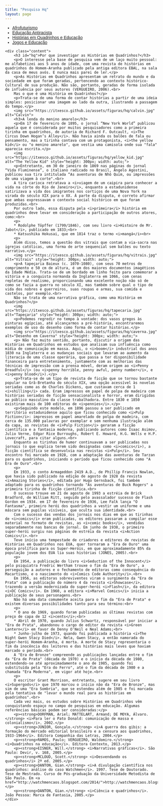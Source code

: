 ```yaml
---
title: "Pesquisa Hq"
layout: page
---
```



<html lang="pt-BR">
<head>
    <meta charset="UTF-8">
    <meta name="viewport" content="width=device-width, initial-scale=1.0">
    <title>Menu de Navegação</title>
    <style>
        body {
            font-family: Arial, sans-serif;
        }
        .menu {
            background-color: #333;
            overflow: hidden;
        }
        .menu a {
            float: left;
            display: block;
            color: white;
            text-align: center;
            padding: 14px 16px;
            text-decoration: none;
        }
        .menu a:hover {
            background-color: #ddd;
            color: black;
        }
        .content {
            padding: 20px;
        }
        .content p {
            text-align: justify;
        }
        .content img {
            display: block;
            margin: 0 auto;
        }
    </style>
</head>
<body>
    <div class="navbar">
        <div class="navbar-inner">
            <ul class="nav">
                <li><a href="/pages/pesquisa/pesquisa_afro.html">Afrofuturismo</a></li>
                <li><a href="/pages/pesquisa/pesquisa_edu.html">Educação Antiracista</a></li>
                <li><a href="/pages/pesquisa/pesquisa_hq.html">Histórias em Quadrinhos e Educação</a></li>
                <li><a href="/pages/pesquisa/pesquisa_jogos.html">Jogos e Educação</a></li>
            </ul>
        </div>
    </div>

    <div class="content">
        <h3 id="hq">Por que investigar as Histórias em Quadrinhos?</h3>
        <p>O interesse pela base de pesquisa vem de um laço muito pessoal: me alfabetizei aos 5 anos de idade, com uma revista de histórias em quadrinhos do Homem-Aranha publicado pela antiga editora EBAL, na sala da casa de meus avós. E nunca mais parei de ler.</p>
        <p>As Histórias em Quadrinhos apresentam um retrato do mundo e da sociedade em que foram geradas, pertencendo ao contexto histórico-Cultural de sua produção. Não são, portanto, geradas de forma isolada de influência por seus autores (VERGUEIRO, 2006).<br>
        Mas o que é uma História em Quadrinhos?</p>
        <p>Trata-se de uma forma de contar histórias a partir de uma ideia simples: posicionar uma imagem ao lado da outra, ilustrando a passagem do tempo.</p>
        <img src="https://itxesco.github.io/assets/figuras/hq/calvin.jpg" alt="Calvin">
        <h3>A lenda do menino amarelo</h3>
        <p>Em 17 de fevereiro de 1895, o jornal “New York World” publicou aquela que é considerada por muitos pesquisadores como a primeira tirinha em quadrinhos, de autoria de Richard F. Outcault, <i>The Circus Down Hogan’s Alley</i>. Não havia ainda os balões de fala ou pensamento, mas a tirinha contava com um protagonista, <i>the yellow kid</i> ou "o menino amarelo", que vestia uma camisola onde sua "fala" aparecia escrita.</p>
        <img src="https://itxesco.github.io/assets/figuras/hq/yellow_kid.jpg" alt="The Yellow Kid" style="height: 300px; width: auto;">
        <p>Entretanto, em 30 de janeiro de 1869 nas páginas do jornal “Vida Fluminense”, o italiano radicado no Brasil, Ângelo Agostini, publicou sua tira intitulada “As aventuras de Nhô Quim, ou impressões de uma viagem à corte".<br>
        A tira carioca retratava a <i>viagem de um caipira para conhecer a vida na côrte do Rio de Janeiro</i>, enquanto a estadunidense satirizava a vida dos imigrantes nos cortiços de uma Nova York na virada do século XIX para o XX. À parte da disputa, é correto afirmar que ambas expressavam o contexto social histórico em que foram produzidas.<br>
        Por outro lado, essa disputa pela <i>primeira</i> história em quadrinhos deve levar em consideração a participação de outros atores, como:<br>
        <p>
        * Rodolphe Töpffer (1799/1846), com seu livro <i>Histoire de Mr. Jabot</i>, publicado em 1833;<br>
        * Katsushika Hokusai, que em 1814 traz o termo <i>mangá</i><br>
        <p>
        Além disso, temos a questão dos vitrais que contam a via-sacra nas igrejas católicas, uma forma de arte sequencial sem balões ou texto narrativo.</p>
        <img src="https://itxesco.github.io/assets/figuras/hq/vitrais.jpg" alt="Vitrais" style="height: 300px; width: auto;">
        <p>A tapeçaria Baieux (c. 1070-1080), com seus 70 metros de comprimento e 50 cm de altura, é um dos maiores documentos imagéticos da Idade Média. Trata-se de um bordado em linho feito para comemorar a vitória e a conquista normanda da Inglaterra em 1066, com cenas repletas de realismo, proporcionando uma excelente noção não só de como se fazia a guerra no século XI, mas também sobre qual o tipo de vida dos nobres e guerreiros, suas roupas e armas, sua comida e castelos, por exemplo.<br>
        Não se trata de uma narrativa gráfica, como uma História em Quadrinhos?</p>
        <img src="https://itxesco.github.io/assets/figuras/hq/tapecaria.jpg" alt="Tapeçaria" style="height: 300px; width: auto;">
        <p>Podemos regredir no tempo à vontade: dos vasos gregos às pinturas egípcias, até alcançarmos a pré-história, encontraremos exemplos de uso do desenho como forma de contar histórias.</p>
        <img src="https://itxesco.github.io/assets/figuras/hq/caverna.jpg" alt="Desenho em Caverna" style="height: 300px; width: auto;">
        <p> Não faz muito sentido, portanto, discutir a origem das Histórias em Quadrinhos em estudos que analisam sua influência como mídia de comunicação em massa. Aqui, o <i>boom</i> industrial dos anos 1830 na Inglaterra e as mudanças sociais que levaram ao aumento da literacia de uma classe operária, que passa a ter disponibilidade financeira para entretenimento, juntamente com as melhorias das técnicas de impressão com a prensa móvel, deram origem ao <i>Penny Dreadful</i> (ou <i>penny horrible, penny awful, penny number</i>, e <i>penny blood</i>).</p>
        <p>Trata-se de um tipo de revista de ficção que se tornou bastante popular na Grã-Bretanha do século XIX, uma opção acessível às novelas seriadas como as de Charles Dickens, que custavam cerca de 1 <i>shilling</i> cada. Eram impressos em papel de polpa de madeira com histórias seriadas de ficção sensacionalista e horror, eram dirigidas ao público masculino da classe trabalhadora. Entre 1830 e 1850 existiram mais de 100 editoras de <i>pennies</i>.</p>
        <p>Seguindo este modelo, em 1896 passou a ser publicado em território estadunidense aquilo que ficou conhecido como <i>Pulp Fiction</i>: impressos em papel amarelado de polpa de madeira, com cerca de 135.000 palavras por exemplar e sem nenhuma ilustração além da capa, as revistas de <i>Pulp Fiction</i> geraram a ficção científica e a fantasia moderna, publicando autores como Isaac Asimov, Julio Verne, Edgar Rice Burroughs, Robert E. Howard, H.G. Wells e H.P. Lovecraft, para citar alguns.<br>
        Enquanto as tirinhas de humor continuavam a ser publicadas nos jornais (o que explica terem sido designadas como <i>comics</i>), a ficção científica se desenvolvia nas revistas <i>Pulp</i>. Seu encontro foi marcado em 1928, com a adaptação das aventuras de Tarzan para os quadrinhos, iniciando o período que ficou conhecido como "A Era de Ouro".<br>
        <p>
        Em 1933, o conto Armageddon 2419 A.D., de Phillip Francis Nowlan, que havia sido publicado na edição de agosto de 1928 da revista <i>Amazing Stories</i>, editada por Hugo Gernsback, foi também adaptado para os quadrinhos tornando "As aventuras de Buck Rogers" a primeira tirinha de ficção científica.<br>
        O sucesso trouxe em 21 de agosto de 1993 a estréia de Brick Bradford, de William Ritt, seguido pelo avassalador sucesso de Flash Gordon em 1934. em 17 de fevereiro de 1936, Lee Falk lança "O Fantasma", primeiro herói dos quadrinhos a vestir um uniforme e uma máscara sem pupilas visíveis, que oculta sua identidade.<br>
        Com o sucesso das vendas dos jornais nos dias em que as tirinhas de <i>comics</i> eram publicadas, os editores passaram a compilar esse material no formato de revistas, as <i>comic books</i>, vendidas separadamente nas bancas de jornal. Em junho de 1938, o primeiro super-herói surgiu nas páginas de estréia da revista <i>Action Comics</i>.<br>
        Teve início uma tempestade de criadores e editores de revistas de Histórias em Quadrinhos nos EUA, quer tornaram a "Era de Ouro" uma época prolífica para os Super-Heróis, em que aproximadamente 85% da população jovem dos EUA lia suas histórias (JONES, 2005).<br>
        <p>
        Em 1954, a publicação do livro <i>Seduction of the Innocent</i> pelo psiquiatra Fredric Wertham trouxe o fim da "Era de Ouro", a perseguição a autores e o fechamento de editoras como consequência do Macartismo, e o nascimento do <i>Comics Code Authority</i>.<br>
        Em 1956, as editoras sobreviventes viram o surgimento da "Era de Prata" com a publicação do número 4 da revista <i>Showcase</i>, trazendo a versão modernizada do super-herói <i>Flash</i>, da editora <i>DC Comics</i>. Em 1960, a editora <i>Marvel Comics</i> inicia a publicação de seus personagens.<br>
        Não há uma data comumente aceita para o fim da "Era de Prata" e existem diversas possibilidades tanto para seu término:<br>
        <p>
        * O ano de 1969, quando foram publicadas as últimas revistas com preço de capa de 12 <i>cents</i>;<br>
        * Abril de 1970, quando Julius Schwartz, responsável por iniciar a "Era de Prata", abandonou o cargo de editor da revista <i>Green Lantern</i> em favor de Denny O'Neil e Neal Adams;<br>
        * Junho-julho de 1973, quando foi publicada a história <i>The Night Gwen Stacy Died</i>. Nela, Gwen Stacy, a então namorada do super-herói Homem-Aranha, é morta. A morte de Stacy representaria o fim da inocência dos leitores e das histórias mais leves que haviam marcado o período.<br>
        A "Era de Bronze" compreende as publicações lançadas entre o fim da "Era de Prata" (década de 1970) e o início da década de 1980, estendendo-se até aproximadamente o ano de 1985, quando foi substituída pela "Era do Ferro", até o fim da década de 1980 e a chamada "Era Moderna", em vigor até hoje.<br>
        <p>
        O escritor Grant Morrison, entretanto, sugere em seu livro <i>Supergods</i> que 1970 marcou o início não da "Era de Bronze", mas sim de uma "Era Sombria", que se estendeu além de 1985 e foi marcada pela tentativa de "levar o mundo real para as histórias em quadrinhos".<br>
        Cada vez mais, os estudos sobre Histórias em Quadrinhos vêm conquistando espaço no campo de pesquisas em educação. Algumas referências básicas podem ser consideradas:</p>
        <p><strong>DORFMAN, Ariel; MATTELART, Armand; DE MOYA, Álvaro.</strong> <i>Para ler o Pato Donald: comunicação de massa e colonialismo</i>. 2002.</p>
        <p><strong>JÚNIOR, Gonçalo.</strong> <i>A guerra dos gibis: a formação do mercado editorial brasileiro e a censura aos quadrinhos, 1933-1964</i>. Editora Companhia das Letras, 2004.</p>
        <p><strong>RAMOS, Paulo; VERGUEIRO, Waldomiro.</strong> <i>Quadrinhos na educação</i>. Editora Contexto, 2013.</p>
        <p><strong>EISNER, Will.</strong> <i>Narrativas gráficas</i>. São Paulo: Devir, v. 168, 2005.</p>
        <p><strong>MCLOUD, Scott.</strong> <i>Desvendando os quadrinhos</i> 2ª ed. 2005.</p>
        <p><strong>DANTON, Gian.</strong> <i>A divulgação científica nos quadrinhos: análise do caso Watchmen</i>. 1997. Tese de Doutorado. Tese de Mestrado. Curso de Pós-graduação da Universidade Metodista de São Paulo. Em <a href="http://watchmencaos.blogspot.com/2014/">http://watchmencaos.blogspot.com/2014/</a>.</p>
        <p><strong>DANTON, Gian.</strong> <i>Ciência e quadrinhos</i>. João Pessoa: Marca de Fantasia, 2005.</p>
    </div>
</body>
</html>
